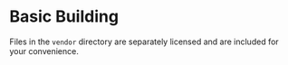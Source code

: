 # Basic Building

Files in the `vendor` directory are separately licensed and are included for your convenience.
